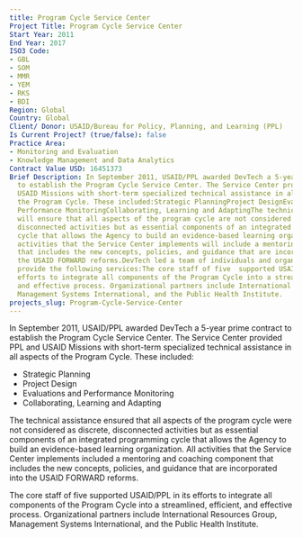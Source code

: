 ```yaml
---
title: Program Cycle Service Center
Project Title: Program Cycle Service Center
Start Year: 2011
End Year: 2017
ISO3 Code:
- GBL
- SOM
- MMR
- YEM
- RKS
- BDI
Region: Global
Country: Global
Client/ Donor: USAID/Bureau for Policy, Planning, and Learning (PPL)
Is Current Project? (true/false): false
Practice Area:
- Monitoring and Evaluation
- Knowledge Management and Data Analytics
Contract Value USD: 16451373
Brief Description: In September 2011, USAID/PPL awarded DevTech a 5-year prime contract
  to establish the Program Cycle Service Center. The Service Center provided PPL and
  USAID Missions with short-term specialized technical assistance in all aspects of
  the Program Cycle. These included:Strategic PlanningProject DesignEvaluations and
  Performance MonitoringCollaborating, Learning and AdaptingThe technical assistance
  will ensure that all aspects of the program cycle are not considered as discrete,
  disconnected activities but as essential components of an integrated programming
  cycle that allows the Agency to build an evidence-based learning organization. All
  activities that the Service Center implements will include a mentoring and coaching  component
  that includes the new concepts, policies, and guidance that are incorporated into
  the USAID FORWARD reforms.DevTech led a team of individuals and organizations to
  provide the following services:The core staff of five  supported USAID/PPL in its
  efforts to integrate all components of the Program Cycle into a streamlined, efficient,
  and effective process. Organizational partners include International Resources Group,
  Management Systems International, and the Public Health Institute.
projects_slug: Program-Cycle-Service-Center
---
```


In September 2011, USAID/PPL awarded DevTech a 5-year prime contract to establish the Program Cycle Service Center. The Service Center provided PPL and USAID Missions with short-term specialized technical assistance in all aspects of the Program Cycle. These included:
* Strategic Planning
* Project Design
* Evaluations and Performance Monitoring
* Collaborating, Learning and Adapting

The technical assistance ensured that all aspects of the program cycle were not considered as discrete, disconnected activities but as essential components of an integrated programming cycle that allows the Agency to build an evidence-based learning organization. All activities that the Service Center implements included a mentoring and coaching  component that includes the new concepts, policies, and guidance that are incorporated into the USAID FORWARD reforms.

The core staff of five  supported USAID/PPL in its efforts to integrate all components of the Program Cycle into a streamlined, efficient, and effective process. Organizational partners include International Resources Group, Management Systems International, and the Public Health Institute.